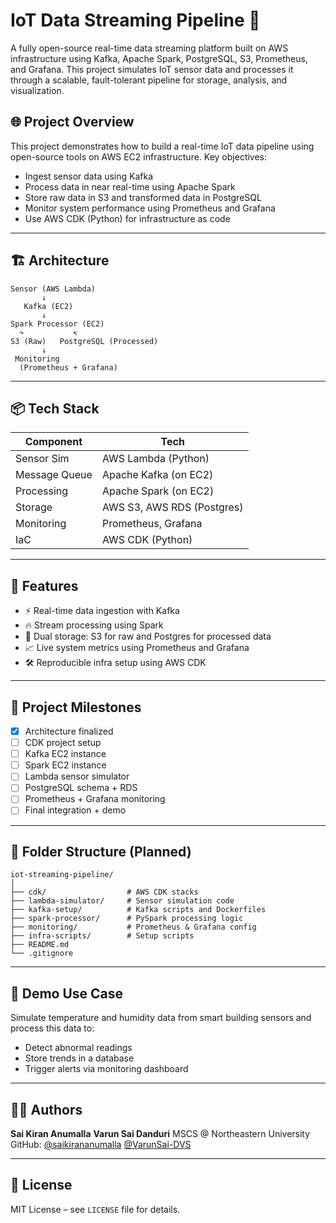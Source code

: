 # IoT Data Streaming Pipeline 🚀

A fully open-source real-time data streaming platform built on AWS infrastructure using Kafka, Apache Spark, PostgreSQL, S3, Prometheus, and Grafana. This project simulates IoT sensor data and processes it through a scalable, fault-tolerant pipeline for storage, analysis, and visualization.

## 🌐 Project Overview

This project demonstrates how to build a real-time IoT data pipeline using open-source tools on AWS EC2 infrastructure. Key objectives:

- Ingest sensor data using Kafka
- Process data in near real-time using Apache Spark
- Store raw data in S3 and transformed data in PostgreSQL
- Monitor system performance using Prometheus and Grafana
- Use AWS CDK (Python) for infrastructure as code

---

## 🏗️ Architecture

```
Sensor (AWS Lambda)
       ↓
   Kafka (EC2)
       ↓
Spark Processor (EC2)
  ↷           ↸
S3 (Raw)   PostgreSQL (Processed)
       ↓
 Monitoring
  (Prometheus + Grafana)
```

---

## 📦 Tech Stack

| Component      | Tech                      |
|----------------|---------------------------|
| Sensor Sim     | AWS Lambda (Python)       |
| Message Queue  | Apache Kafka (on EC2)     |
| Processing     | Apache Spark (on EC2)     |
| Storage        | AWS S3, AWS RDS (Postgres)|
| Monitoring     | Prometheus, Grafana       |
| IaC            | AWS CDK (Python)          |

---

## 🧹 Features

- ⚡ Real-time data ingestion with Kafka
- 🔥 Stream processing using Spark
- 📂 Dual storage: S3 for raw and Postgres for processed data
- 📈 Live system metrics using Prometheus and Grafana
- 🛠️ Reproducible infra setup using AWS CDK

---

## 🚧 Project Milestones

- [x] Architecture finalized
- [ ] CDK project setup
- [ ] Kafka EC2 instance
- [ ] Spark EC2 instance
- [ ] Lambda sensor simulator
- [ ] PostgreSQL schema + RDS
- [ ] Prometheus + Grafana monitoring
- [ ] Final integration + demo

---

## 📁 Folder Structure (Planned)

```
iot-streaming-pipeline/
│
├── cdk/                  # AWS CDK stacks
├── lambda-simulator/     # Sensor simulation code
├── kafka-setup/          # Kafka scripts and Dockerfiles
├── spark-processor/      # PySpark processing logic
├── monitoring/           # Prometheus & Grafana config
├── infra-scripts/        # Setup scripts
├── README.md
└── .gitignore
```

---

## 🧪 Demo Use Case

Simulate temperature and humidity data from smart building sensors and process this data to:
- Detect abnormal readings
- Store trends in a database
- Trigger alerts via monitoring dashboard

---

## 🧑‍💻 Authors

**Sai Kiran Anumalla**
**Varun Sai Danduri**
MSCS @ Northeastern University  
GitHub: [@saikirananumalla](https://github.com/saikirananumalla)
[@VarunSai-DVS](https://github.com/VarunSai-DVS)

---

## 📜 License

MIT License – see `LICENSE` file for details.
